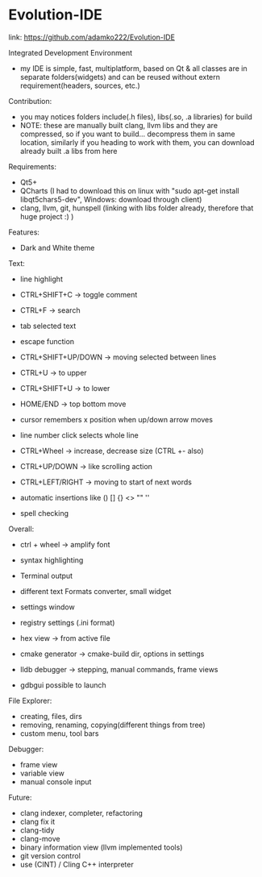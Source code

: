 # Evolution-IDE

link:  https://github.com/adamko222/Evolution-IDE

Integrated Development Environment

- my IDE is simple, fast, multiplatform, based on Qt & all classes are in 
  separate folders(widgets) and can be reused without extern 
  requirement(headers, sources, etc.)
  
Contribution:
- you may notices folders include(.h files), libs(.so, .a libraries) for build
- NOTE: these are manually built clang, llvm libs and they are compressed, so if you want to build... decompress
 them in same location, similarly if you heading to work with them, you can download already built .a libs from here

Requirements:
* Qt5+
* QCharts (I had to download this on linux with "sudo apt-get install libqt5chars5-dev", Windows: download through client)
* clang, llvm, git, hunspell (linking with libs folder already, therefore that huge project :)  )

Features:

* Dark and White theme

Text:

* line highlight
* CTRL+SHIFT+C                  -> toggle comment
* CTRL+F                        -> search
* tab selected text
* escape function
* CTRL+SHIFT+UP/DOWN            -> moving selected between lines
* CTRL+U                        -> to upper
* CTRL+SHIFT+U                  -> to lower
* HOME/END                      -> top bottom move
* cursor remembers x position when up/down arrow moves
* line number click selects whole line
* CTRL+Wheel                    -> increase, decrease size (CTRL +-  also)
* CTRL+UP/DOWN                  -> like scrolling  action
* CTRL+LEFT/RIGHT               -> moving to start of next words
* automatic insertions like  () [] {} <> "" ''

* spell checking

Overall:

* ctrl + wheel -> amplify font
* syntax highlighting
* Terminal output
* different text Formats converter, small widget
* settings window
* registry settings (.ini format)


* hex view                      -> from active file
* cmake generator               -> cmake-build dir, options in settings
* lldb debugger                 -> stepping, manual commands, frame views
* gdbgui possible to launch

File Explorer:

* creating, files, dirs
* removing, renaming, copying(different things from tree)
* custom menu, tool bars

Debugger:

* frame view
* variable view
* manual console input

Future:

* clang indexer, completer, refactoring
* clang fix it
* clang-tidy
* clang-move
* binary information view (llvm implemented tools)
* git version control
* use (CINT) / Cling C++ interpreter
